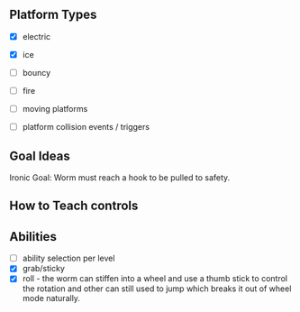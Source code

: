 ## Platform Types
- [x] electric
- [x] ice
- [ ] bouncy
- [ ] fire


- [ ] moving platforms
- [ ] platform collision events / triggers


## Goal Ideas

Ironic Goal: Worm must reach a hook to be pulled to safety.

## How to Teach controls


## Abilities

- [ ] ability selection per level
- [x] grab/sticky
- [x] roll - the worm can stiffen into a wheel and use a thumb stick to control the rotation and other can still used to jump which breaks it out of wheel mode naturally.
